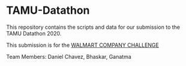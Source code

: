 # TAMU-Datathon
This repository contains the scripts and data for our submission to the TAMU Datathon 2020.

This submission is for the [WALMART COMPANY CHALLENGE](https://tamudatathon.com/challenges#td_open)

Team Members: Daniel Chavez, Bhaskar, Ganatma
